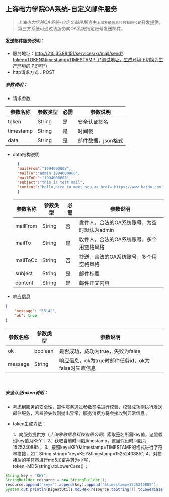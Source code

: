 ## 上海电力学院OA系统-自定义邮件服务

> *上海电力学院OA系统-自定义邮件服务*由`上海象融信息科技有限公司`开发提供，第三方系统可通过该服务向OA系统指定账号发送邮件。

#### 发送邮件服务说明：
* 服务地址：http://210.35.88.151/services/xr/mail/send?token=TOKEN&timestamp=TIMESTAMP（*测试地址，生成环境下切换为生产环境的IP即可*）
* http请求方式：POST

#####  参数说明：

* 请求参数

| **参数名称**  | **参数类型** | **必需** | **参数说明**    |
| --------- | -------- | ------ | ----------- |
| token     | String   | 是      | 安全认证签名      |
| timestamp | String   | 是      | 时间戳         |
| data      | String   | 是      | 邮件数据，json格式 |

* data结构说明
  ```json
    {
    "mailFrom":"1994000008",
    "mailTo":"admin 1994000008",
    "mailToCc":"1994000008",
    "subject":"this is test mail",
    "content":"hello,nice to meet you,<a href='https://www.baidu.com'>https://www.baidu.com</a>"
    }
  ```
  | **参数名称** | **参数类型** | **必需** | **参数说明**                  |
  | -------- | -------- | ------ | ------------------------- |
  | mailFrom | String   | 否      | 发件人，合法的OA系统账号，为空时默认为admin |
  | mailTo   | String   | 是      | 收件人，合法的OA系统账号，多个用空格风格     |
  | mailToCc | String   | 否      | 抄送，合法的OA系统账号，多个用空格风格      |
  | subject  | String   | 是      | 邮件标题                      |
  | content  | String   | 是      | 邮件正文内容                    |

*  响应信息

  ```json
  {
      "message": "56142",
      "ok": true
  }
  ```

  | 参数名称    | 参数类型    | 参数说明                              |
  | ------- | ------- | --------------------------------- |
  | ok      | boolean | 是否成功，成功为true，失败为false             |
  | message | String  | 响应信息，ok为true时邮件任务id，ok为false时失败信息 |

  ​

  ##### 安全认证token说明：

* 考虑到服务的安全性，邮件服务通过参数签名进行校验，校验成功则执行发送邮件服务，若校验失败则抛出异常，服务消费方将会接收到异常信息；

* token生成方法：

  1、向服务提供方（*上海象融信息科技有限公司*）索取签名所需key值，这里假设key值为KEY；
  2、获取当前时间戳timestamp，这里假设时间戳为1525240885；
  3、按照key=KEY&timestamp=TIMESTAMP的格式进行字符串拼接，如：String string="key=KEY&timestamp=1525240885";
  4、对拼接后的字符串进行md5加密并转为小写，token=MD5(string).toLowerCase()； 


```java
String key = "KEY";
StringBuilder resource = new StringBuilder();
resource.append("key=").append(key).append("&timestamp=1525240885");
System.out.println(DigestUtils.md5Hex(resource.toString()).toLowerCase());
```

